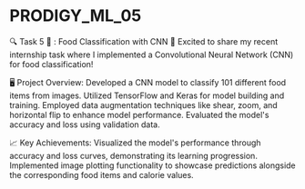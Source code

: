 # PRODIGY_ML_05
🔍 Task 5 🚀 : Food Classification with CNN 
🍔 Excited to share my recent internship task where I implemented a Convolutional Neural Network (CNN) for food classification! 

🖥️ Project Overview:
Developed a CNN model to classify 101 different food items from images.
Utilized TensorFlow and Keras for model building and training.
Employed data augmentation techniques like shear, zoom, and horizontal flip to enhance model performance.
Evaluated the model's accuracy and loss using validation data.

📈 Key Achievements:
Visualized the model's performance through accuracy and loss curves, demonstrating its learning progression.
Implemented image plotting functionality to showcase predictions alongside the corresponding food items and calorie values.

